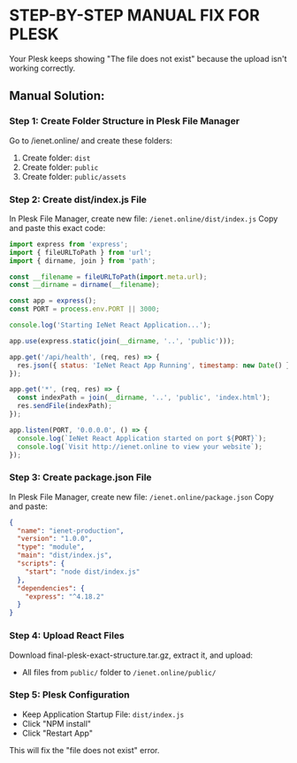 # STEP-BY-STEP MANUAL FIX FOR PLESK

Your Plesk keeps showing "The file does not exist" because the upload isn't working correctly.

## Manual Solution:

### Step 1: Create Folder Structure in Plesk File Manager
Go to /ienet.online/ and create these folders:
1. Create folder: `dist`
2. Create folder: `public` 
3. Create folder: `public/assets`

### Step 2: Create dist/index.js File
In Plesk File Manager, create new file: `/ienet.online/dist/index.js`
Copy and paste this exact code:

```javascript
import express from 'express';
import { fileURLToPath } from 'url';
import { dirname, join } from 'path';

const __filename = fileURLToPath(import.meta.url);
const __dirname = dirname(__filename);

const app = express();
const PORT = process.env.PORT || 3000;

console.log('Starting IeNet React Application...');

app.use(express.static(join(__dirname, '..', 'public')));

app.get('/api/health', (req, res) => {
  res.json({ status: 'IeNet React App Running', timestamp: new Date() });
});

app.get('*', (req, res) => {
  const indexPath = join(__dirname, '..', 'public', 'index.html');
  res.sendFile(indexPath);
});

app.listen(PORT, '0.0.0.0', () => {
  console.log(`IeNet React Application started on port ${PORT}`);
  console.log(`Visit http://ienet.online to view your website`);
});
```

### Step 3: Create package.json File
In Plesk File Manager, create new file: `/ienet.online/package.json`
Copy and paste:

```json
{
  "name": "ienet-production",
  "version": "1.0.0",
  "type": "module",
  "main": "dist/index.js",
  "scripts": {
    "start": "node dist/index.js"
  },
  "dependencies": {
    "express": "^4.18.2"
  }
}
```

### Step 4: Upload React Files
Download final-plesk-exact-structure.tar.gz, extract it, and upload:
- All files from `public/` folder to `/ienet.online/public/`

### Step 5: Plesk Configuration
- Keep Application Startup File: `dist/index.js`
- Click "NPM install"
- Click "Restart App"

This will fix the "file does not exist" error.